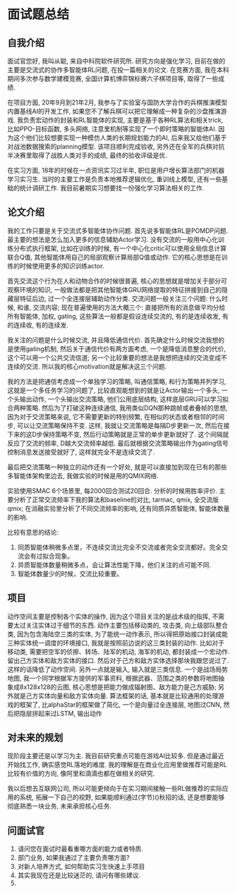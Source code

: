 # 面试题总结

## 自我介绍

面试官您好, 我叫从聪, 来自中科院软件研究所. 研究方向是强化学习, 目前在做的主要是交流式的协作多智能体RL问题, 在投一篇相关的论文. 在竞赛方面, 我在本科期间多次参与数学建模竞赛, 全国计算机博弈锦标赛六子棋项目等, 取得了一些成绩. 

在项目方面, 20年9月到21年2月, 我参与了实验室与国防大学合作的兵棋推演模型内置基线AI的开发工作, 如果您不了解兵棋可以把它理解成一种复杂的沙盘推演游戏. 我负责宏动作的封装和RL智能体的实现, 主要是基于各种RL算法和相关trick, 比如PPO-目标函数, 多头网络, 注意里机制等实现了一个即时策略的智能体AI. 因为这个他们比较想要实现一种模仿人类的长期规划能力的AI, 后来我又给他们基于对战池数据搜索的planning模型. 该项目顺利完成验收, 另外还在全军的兵棋对抗半决赛里取得了战胜人类对手的成绩, 最终的验收评级是优. 

在实习方面, 18年的时候在一点资讯实习过半年, 职位是用户增长算法部门的机器学习实习生. 当时的主要工作是负责本地推荐逻辑优化, 重训线上模型, 还有一些基础的统计调研工作.
我目前暑期实习想要找一份强化学习算法相关的工作.

## 论文介绍

我的工作只要是关于交流式多智能体协作问题.
首先说多智能体RL是POMDP问题. 最主要的想法是怎么加入更多的信息辅助Actor学习. 没有交流的一般用中心化训练分布式执行框架, 比如在训练的时候, 有一个中心化critic可以使用全局信息计算联合Q值, 其他智能体用自己的局部观察计算局部Q值或动作. 它的核心思想是在训练的时候使用更多的知识训练actor.

首先交流这个行为在人和动物合作的时候很普遍, 核心的思想就是增加关于部分可观察环境的知识, 一般做法都是把其他智能体GRU网络提取的特征拼接到自己的隐藏层特征后边, 过一个全连接层辅助动作分类.
交流问题一般关注三个问题: 什么时候, 和谁, 交流内容; 现在普遍使用的方法大概三个: 直接把所有的消息做平均分给所有智能体, 加权, gating, 这些算法一般都是假设连续交流的, 有的是连续收发, 有的连续收, 有的连续发.

我关注的问题是什么时候交流, 并且降低通信代价.
首先确定什么时候交流我想的是使用gating机制, 然后关于通信代价有两方面考虑, 一个是降低消息整合的代价, 这个可以用一个公共交流信道; 另一个比较重要的想法是我想把连续的交流变成不连续的交流. 所以我的核心motivation就是解决这三个问题.

我的方法是把通信考虑成一个单独学习的策略, 叫通信策略, 和行为策略并列学习, 这就是一个多任务学习的问题了, 比较直观能想到的就是让Actor输出一个多头, 一个头输出动作, 一个头输出交流策略, 他们公用底层结构, 这样底层GRU可以学习拟合两种策略. 然后为了打破这种连续通信, 我用类似DQN那种跳帧或者叠帧的思想, 因为对于交流策略来说, 它不需要更新的特别频繁, 在相似的状态或者相邻的时间步, 可以让交流策略保持不变. 这样, 我就让交流策略是每隔D步更新一次, 然后在接下来的这D步保持策略不变, 然后行动策略就是正常的单步更新就好了. 这个间隔就反应了交流的频率, D越大交流频率越低. 
最后就根据交流策略输出作为gating信号控制消息发送接受就好了, 这样就完全不是连续交流了.

最后把交流策略一种独立的动作还有一个好处, 就是可以直接加到现在已有的那些多智能体架构里边去, 我做实验的时候是用的QMIX网络.

实验使用SMAC 6个场景里, 每2000回合测试20回合. 分析的时候用胜率评价. 主要分析了正常交流频率下我的算法和baseline的对比, tarmac, qmix, 全交流版qmix; 在消融实验里分析了不同交流频率的影响, 还有同质异质智能体, 智能体数量的影响.

比较有意思的结论:

1. 同质智能体稍微多点里，不连续交流比完全不交流或者完全交流都好。完全交流会有过拟合现象。
2. 异质智能体数量稍微多点，会让算法性能下降，他们关注的点可能不同.
3. 智能体数量少的时候，交流比较重要。

## 项目

动作空间主要是控制各个实体的操作, 因为这个项目关注的是战术级的指挥, 不需要太过关注实体过于细节的东西.
动作主要包括移动类的, 攻击类, 向上级部队整合类, 因为包含海陆空三类的实体, 为了能统一动作表示, 所以得把原始接口封装成能三种实体统一调度的环境接口, 我就是按照前边说的这三类封装的动作. 比如对于移动类, 需要把空军的侦擦、转场、陆军的机动, 海军的机动, 都封装成一个宏动作. 留出己方实体和敌方实体的接口. 然后对于己方和敌方实体选择那块我跟您说过了. 这样的话降低了动作空间.
另外一点就是输入, 输入就是三类信息. 一个是战场局势地图, 我一个同学根据军方提供的军事资料, 根据武器、范围之类的参数将地图抽象成8x128x128的云图, 核心思想是把能力做成辐射图、敌方能力是己方威胁; 另外就是己方实体向量和敌方实体向量.
算法框架的话, 基本就是比较通用的处理游戏的框架了, 比alphaStar的框架做了简化, 一个是向量过全连接层, 地图过CNN, 然后把隐层拼起来过LSTM, 输出动作

## 对未来的规划

现阶段主要还是以学习为主. 我目前研究重点可能在游戏AI比较多. 但是通过最近开始找工作, 确实感觉RL落地的难度. 我的理解是在商业化应用里做推荐可能是RL比较有价值的方向, 像阿里和滴滴也都在做相关的研究. 

我以后想去互联网公司, 所以可能更倾向于在实习期间接触一些RL做推荐的实际应用的系统, 拓展一下自己的视野, 如果能顺利通过(字节)()秋招的话, 还是想要能够彻底熟悉一块业务, 未来承担核心任务.

## 问面试官

1. 请问您在面试时最看重哪方面的能力或者特质.
2. 部门业务, 如果我通过了主要负责哪方面?
3. 对新人培养方式, 如何帮助实习生快速上手项目
4. 其实我现在还是比较迷茫的, 请问有哪些建议.
5.  
